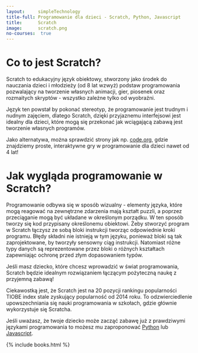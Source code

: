 ```yaml
---
layout:     simpleTechnology
title-full: Programowanie dla dzieci - Scratch, Python, Javascript
title:      Scratch
image:      scratch.png
no-courses:  true
---
```


# Co to jest Scratch?

Scratch to edukacyjny język obiektowy, stworzony jako środek do nauczania dzieci i młodzieży (od 8 lat wzwyż) podstaw programowania pozwalający na tworzenie własnych animacji, gier, piosenek oraz rozmaitych skryptów - wszystko zależne tylko od wyobraźni.

Język ten powstał by pokonać stereotyp, że programowanie jest trudnym i nudnym zajęciem, dlatego Scratch, dzięki przyjaznemu interfejsowi jest idealny dla dzieci, które mogą się przekonać jak wciągającą zabawą jest tworzenie własnych programów.

Jako alternatywa, można sprawdzić strony jak np. [code.org](https://studio.code.org/courses), gdzie znajdziemy proste, interaktywne gry w programowanie dla dzieci nawet od 4 lat!

# Jak wygląda programowanie w Scratch?

Programowanie odbywa się w sposób wizualny - elementy języka, które mogą reagować na zewnętrzne zdarzenia mają kształt puzzli, a poprzez przeciąganie mogą być układane w określonym porządku. W ten sposób tworzy się kod przypisany określonemu obiektowi. Żeby stworzyć program w Scratch łączysz ze sobą bloki instrukcji tworząc odpowiednie kroki programu. Błędy składni nie istnieją w tym języku, ponieważ bloki są tak zaprojektowane, by tworzyły sensowny ciąg instrukcji. Natomiast różne typy danych są reprezentowane przez bloki o różnych kształtach zapewniając ochronę przed złym dopasowaniem typów.

Jeśli masz dziecko, które chcesz wprowadzić w świat programowania, Scratch będzie idealnym rozwiązaniem łączącym pożyteczną naukę z przyjemną zabawą!

Ciekawostką jest, że Scratch jest na 20 pozycji rankingu popularności TIOBE index  stale zyskujący popularność od 2014 roku. To odzwierciedlenie upowszechniania się nauki programowania w szkołach, gdzie głównie wykorzystuje się Scratcha.

Jeśli uważasz, że twoje dziecko może zacząć zabawę już z prawdziwymi językami programowania to możesz mu zaproponować [Python](/technologie/python) lub [Javascript](/technologie/javascript).

{% include books.html %}